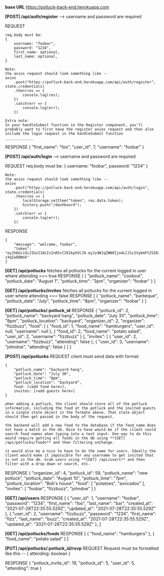 **base URL**
https://potluck-back-end.herokuapp.com

**[POST] /api/auth/register** --> username and password are required

REQUEST

    req.body must be: 
    {
        username: "foobar",
        password: "1234",
        first_name: optional,
        last_name: optional,
    }

    Note: 
    the axios request should look something like --
    axios
        .post("https://potluck-back-end.herokuapp.com/api/auth/register", state.credentials)
        .then(res => {
            console.log(res);
        })
        .catch(err => {
            console.log(err);
        })

    Extra note:
    In your handleSubmit function in the Register component, you'll probably want to first have the register axios request and then also include the login request in the handleSubmit function
    _____________

RESPONSE
    {
        "first_name": "foo",
        "user_id": 7,
        "username": "foobar"
    }


**[POST] /api/auth/login** --> username and password are required

REQUEST
        req.body must be: 
    {
        username: "foobar",
        password: "1234"
    }

    Note: 
    the axios request should look something like --
    axios
        .post("https://potluck-back-end.herokuapp.com/api/auth/login", state.credentials)
        .then(res => {
            localStorage.setItem("token", res.data.token);
            history.push("/dashboard");
        })
        .catch(err => {
            console.log(err);
        })

RESPONSE

    {
        "message": "welcome, foobar",
        "token": "eyJhbGciOiJIUzI1NiIsInR5cCI6IkpXVCJ9.eyJzdWJqZWN0Ijo4LCJ1c2VybmFtZSI6ImRhdmVkYXZlIiwiaWF0IjoxNjI3NDUyNDI3LCJleHAiOjE2Mjc1Mzg4Mjd9.6FWVD93oWilHuMRdWc2OM2IJue6P5Tkr-cXqIwDDWok"
    }


**[GET] /api/potlucks**
fetches all potlucks for the current logged in user where attending === true
RESPONSE
[
    {
        "potluck_name": "cookout",
        "potluck_date": "August 1",
        "potluck_time": "3pm",
        "organizer": "foobar"
    }
]

**[GET] /api/potlucks/invites**
fetches all potlucks for the current logged in user where attending === false
RESPONSE
[
    {
        "potluck_name": "barbeque",
        "potluck_date": "July",
        "potluck_time": "8pm",
        "organizer": "foobar"
    }
]

**[GET] /api/potlucks/:potluck_id**
RESPONSE
{
    "potluck_id": 2,
    "potluck_name": "backyard hang",
    "potluck_date": "July 30",
    "potluck_time": "8pm",
    "potluck_location": "backyard",
    "organizer_id": 2,
    "organizer": "fizzbuzz",
    "food": [
        {
            "food_id": 1,
            "food_name": "hamburgers",
            "user_id": null,
            "username": null
        },
        {
            "food_id": 2,
            "food_name": "potato salad",
            "user_id": 2,
            "username": "fizzbuzz"
        }
    ],
    "invites": [
        {
            "user_id": 2,
            "username": "fizzbuzz",
            "attending": false
        },
        {
            "user_id": 3,
            "username": "johndoe",
            "attending": false
        }
    ]
}

**[POST] /api/potlucks**
REQUEST
    client must send data with format:

    {
        "potluck_name": "backyard hang",
        "potluck_date": "July 30",
        "potluck_time": "8pm",
        "potluck_location": "backyard",
        food: [<add food here>],
        invites: [<add guests here>]
    }

    when adding a potluck, the client should store all of the potluck information, including the food at the potluck and the invited guests in a single state object in the formate above. That state object should then get passed in the body of the request. 

    the backend will add a new food to the database if the food_name does not have a match in the db. Nice to have would be if the client could search food names when typing into a text input. One way to do this would require getting all foods in the db using **[GET] /api/potlucks/foods** and then filtering onChange.

    it would also be a nice to have to do the same for users. Ideally the client would make it impossible for any username to get invited that is not in the db. Grab users using **[GET] /api/users** and then filter with a drop down or search, etc.

RESPONSE
    {
        "organizer_id": 4,
        "potluck_id": 59,
        "potluck_name": "new potluck",
        "potluck_date": "August 10",
        "potluck_time": "7pm",
        "potluck_location": "Bob's house",
        "food": [
            "potatoes",
            "avocados"
        ],
        "invites": [
            "foobar",
            "fizzbuzz",
            "johndoe"
        ]
    }

**[GET] /api/users**
RESPONSE
    [
        {
            "user_id": 1,
            "username": "foobar",
            "password": "1234",
            "first_name": "foo",
            "last_name": "bar",
            "created_at": "2021-07-28T22:35:55.529Z",
            "updated_at": "2021-07-28T22:35:55.529Z"
        },
        {
            "user_id": 2,
            "username": "fizzbuzz",
            "password": "1234",
            "first_name": "fizz",
            "last_name": "buzz",
            "created_at": "2021-07-28T22:35:55.529Z",
            "updated_at": "2021-07-28T22:35:55.529Z"
        },
    ]

**[GET] /api/potlucks/foods**
RESPONSE
    [
        {
            "food_name": "hamburgers"
        },
        {
            "food_name": "potato salad"
        }
    ]

**[PUT] /api/potlucks/:potluck_id/rsvp**
REQUEST
    Request must be formatted like this --
    {
        attending: boolean
    }

RESPONSE
    {
        "potluck_invite_id": 19,
        "potluck_id": 5,
        "user_id": 5,
        "attending": true
    }